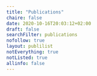 ```yaml
---
title: "Publications"
chaire: false
date: 2020-10-16T20:03:12+02:00
draft: false
searchFilter: publications
nofollow: true
layout: publilist
notEverything: true
notListed: true
allinfo: false
---
```

